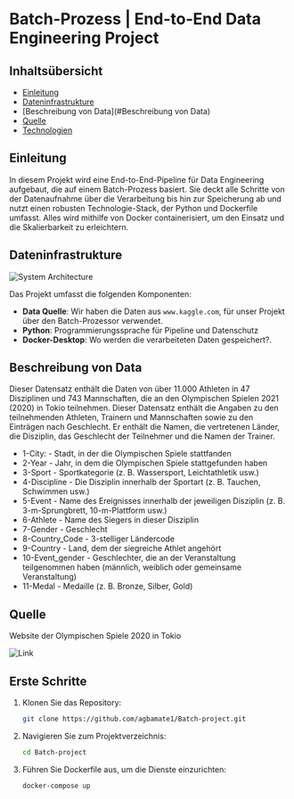 # Batch-Prozess |  End-to-End Data Engineering Project

## Inhaltsübersicht
- [Einleitung](#Einleitung)
- [Dateninfrastrukture](#Dateninfrastrukture)
- [Beschreibung von Data](#Beschreibung von Data)
- [Quelle](#Quelle)
- [Technologien](#Technologien)


## Einleitung

In diesem Projekt wird eine End-to-End-Pipeline für Data Engineering aufgebaut, die auf einem Batch-Prozess basiert. Sie deckt alle Schritte von der Datenaufnahme über die Verarbeitung bis hin zur Speicherung ab und nutzt einen robusten Technologie-Stack, der Python und Dockerfile umfasst. Alles wird mithilfe von Docker containerisiert, um den Einsatz und die Skalierbarkeit zu erleichtern.


## Dateninfrastrukture

![System Architecture](https://github.com/agbamate1/Batch-project.git/Dateninfrastrukture_Batch.png)


Das Projekt umfasst die folgenden Komponenten:

- **Data Quelle**: Wir haben die Daten aus `www.kaggle.com`, für unser Projekt über den Batch-Prozessor verwendet. 
- **Python**: Programmierungssprache für Pipeline und Datenschutz
- **Docker-Desktop**: Wo werden die verarbeiteten Daten gespeichert?.

## Beschreibung von Data

Dieser Datensatz enthält die Daten von über 11.000 Athleten in 47 Disziplinen und 743 Mannschaften, die an den Olympischen Spielen 2021 (2020) in Tokio teilnehmen. Dieser Datensatz enthält die Angaben zu den teilnehmenden Athleten, Trainern und Mannschaften sowie zu den Einträgen nach Geschlecht. Er enthält die Namen, die vertretenen Länder, die Disziplin, das Geschlecht der Teilnehmer und die Namen der Trainer.

- 1-City: - Stadt, in der die Olympischen Spiele stattfanden
- 2-Year - Jahr, in dem die Olympischen Spiele stattgefunden haben
- 3-Sport - Sportkategorie (z. B. Wassersport, Leichtathletik usw.)
- 4-Discipline - Die Disziplin innerhalb der Sportart (z. B. Tauchen, Schwimmen usw.)
- 5-Event - Name des Ereignisses innerhalb der jeweiligen Disziplin (z. B. 3-m-Sprungbrett, 10-m-Plattform usw.)
- 6-Athlete - Name des Siegers in dieser Disziplin
- 7-Gender - Geschlecht
- 8-Country_Code - 3-stelliger Ländercode
- 9-Country  - Land, dem der siegreiche Athlet angehört
- 10-Event_gender - Geschlechter, die an der Veranstaltung teilgenommen haben (männlich, weiblich oder gemeinsame Veranstaltung)
- 11-Medal  - Medaille (z. B. Bronze, Silber, Gold)


## Quelle

Website der Olympischen Spiele 2020 in Tokio

![Link](https://www.kaggle.com/datasets/arjunprasadsarkhel/2021-olympics-in-tokyo)



## Erste Schritte

1. Klonen Sie das Repository:

    ```bash
    git clone https://github.com/agbamate1/Batch-project.git
    ```

2. Navigieren Sie zum Projektverzeichnis:
    ```bash
    cd Batch-project
    ```

3. Führen Sie Dockerfile aus, um die Dienste einzurichten:
    ```bash
    docker-compose up
    ```
